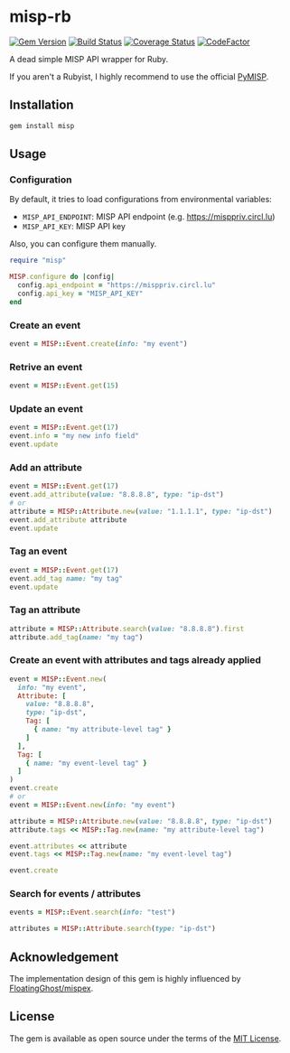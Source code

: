 # misp-rb

[![Gem Version](https://badge.fury.io/rb/misp.svg)](https://badge.fury.io/rb/misp)
[![Build Status](https://travis-ci.com/ninoseki/misp-rb.svg?branch=master)](https://travis-ci.com/ninoseki/misp-rb)
[![Coverage Status](https://coveralls.io/repos/github/ninoseki/misp-rb/badge.svg?branch=master)](https://coveralls.io/github/ninoseki/misp-rb?branch=master)
[![CodeFactor](https://www.codefactor.io/repository/github/ninoseki/misp-rb/badge)](https://www.codefactor.io/repository/github/ninoseki/misp-rb)

A dead simple MISP API wrapper for Ruby.

If you aren't a Rubyist, I highly recommend to use the official [PyMISP](https://github.com/MISP/PyMISP).

## Installation

```bash
gem install misp
```

## Usage

### Configuration

By default, it tries to load configurations from environmental variables:

- `MISP_API_ENDPOINT`: MISP API endpoint (e.g. https://misppriv.circl.lu)
- `MISP_API_KEY`: MISP API key

Also, you can configure them manually.

```ruby
require "misp"

MISP.configure do |config|
  config.api_endpoint = "https://misppriv.circl.lu"
  config.api_key = "MISP_API_KEY"
end
```

### Create an event

```ruby
event = MISP::Event.create(info: "my event")
```

### Retrive an event

```ruby
event = MISP::Event.get(15)
```

### Update an event

```ruby
event = MISP::Event.get(17)
event.info = "my new info field"
event.update
```

### Add an attribute

```ruby
event = MISP::Event.get(17)
event.add_attribute(value: "8.8.8.8", type: "ip-dst")
# or
attribute = MISP::Attribute.new(value: "1.1.1.1", type: "ip-dst")
event.add_attribute attribute
event.update
```

### Tag an event

```ruby
event = MISP::Event.get(17)
event.add_tag name: "my tag"
event.update
```

### Tag an attribute

```ruby
attribute = MISP::Attribute.search(value: "8.8.8.8").first
attribute.add_tag(name: "my tag")
```

### Create an event with attributes and tags already applied

```ruby
event = MISP::Event.new(
  info: "my event",
  Attribute: [
    value: "8.8.8.8",
    type: "ip-dst",
    Tag: [
      { name: "my attribute-level tag" }
    ]
  ],
  Tag: [
    { name: "my event-level tag" }
  ]
)
event.create
# or
event = MISP::Event.new(info: "my event")

attribute = MISP::Attribute.new(value: "8.8.8.8", type: "ip-dst")
attribute.tags << MISP::Tag.new(name: "my attribute-level tag")

event.attributes << attribute
event.tags << MISP::Tag.new(name: "my event-level tag")

event.create
```

### Search for events / attributes

```ruby
events = MISP::Event.search(info: "test")

attributes = MISP::Attribute.search(type: "ip-dst")
```

## Acknowledgement

The implementation design of this gem is highly influenced by [FloatingGhost/mispex](https://github.com/FloatingGhost/mispex).

## License

The gem is available as open source under the terms of the [MIT License](https://opensource.org/licenses/MIT).
